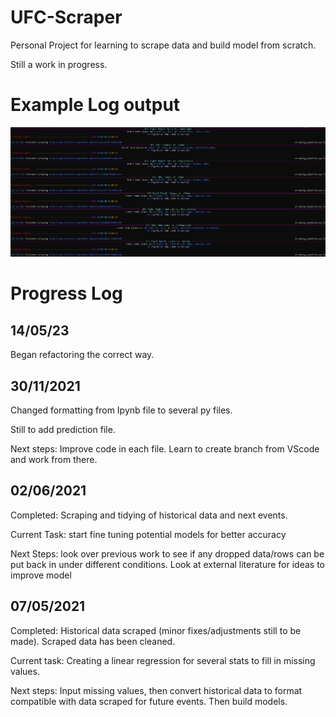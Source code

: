 # UFC-Scraper
Personal Project for learning to scrape data and build model from scratch. 

Still a work in progress. 

# Example Log output



![ConsoleExample](https://github.com/Wyndegarde/UFC-Scraper/blob/main/assets/console_logging.png)









# Progress Log

## 14/05/23

Began refactoring the correct way.

## 30/11/2021

Changed formatting from Ipynb file to several py files. 

Still to add prediction file.

Next steps: Improve code in each file. Learn to create branch from VScode and work from there. 


## 02/06/2021

Completed: Scraping and tidying of historical data and next events.

Current Task: start fine tuning potential models for better accuracy

Next Steps: look over previous work to see if any dropped data/rows can be put back in under different conditions. Look at external literature for ideas to improve model


##  07/05/2021

Completed:        Historical data scraped (minor fixes/adjustments still to be made). Scraped data has been cleaned. 

Current task:     Creating a linear regression for several stats to fill in missing values. 

Next steps:       Input missing values, then convert historical data to format compatible with data scraped for future events. Then build models. 
